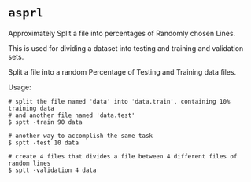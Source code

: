 `asprl`
======

Approximately Split a file into percentages of Randomly chosen Lines.

This is used for dividing a dataset into testing and training and validation sets.

Split a file into a random Percentage of Testing and Training data files.

Usage:

    # split the file named 'data' into 'data.train', containing 10% training data
    # and another file named 'data.test'
    $ sptt -train 90 data

    # another way to accomplish the same task
    $ sptt -test 10 data

    # create 4 files that divides a file between 4 different files of random lines
    $ sptt -validation 4 data
